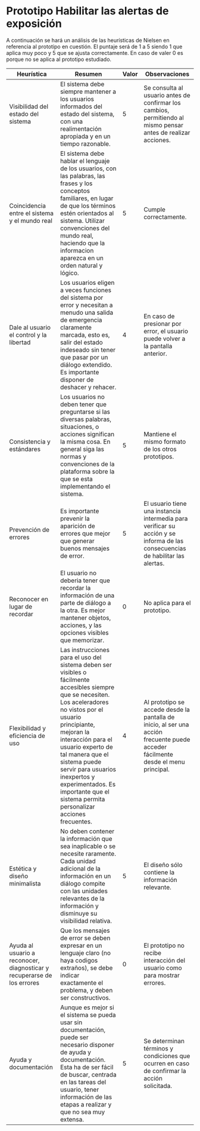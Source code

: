 # Prototipo Habilitar las alertas de exposición

A continuación se hará un análisis de las heurísticas de Nielsen en referencia al prototipo en cuestión. El puntaje será de 1 a 5 siendo 1 que aplica muy poco y 5 que se ajusta correctamente. En caso de valer 0 es porque no se aplica al prototipo estudiado.

| Heurística | Resumen | Valor | Observaciones |
|------------|---------|-------|---------------|
| Visibilidad del estado del sistema | El sistema debe siempre mantener a los usuarios informados del estado del sistema, con una realimentación apropiada y en un tiempo razonable. | 5 | Se consulta al usuario antes de confirmar los cambios, permitiendo al mismo pensar antes de realizar acciones. |
| Coincidencia entre el sistema y el mundo real | El sistema debe hablar el lenguaje de los usuarios, con las palabras, las frases y los conceptos familiares, en lugar de que los términos estén orientados al sistema. Utilizar convenciones del mundo real, haciendo que la informacion aparezca en un orden natural y lógico. | 5 | Cumple correctamente. |
| Dale al usuario el control y la libertad | Los usuarios eligen a veces funciones del sistema por error y necesitan a menudo una salida de emergencia claramente marcada, esto es, salir del estado indeseado sin tener que pasar por un diálogo extendido. Es importante disponer de deshacer y rehacer. | 4 | En caso de presionar por error, el usuario puede volver a la pantalla anterior. |
| Consistencia y estándares | Los usuarios no deben tener que preguntarse si las diversas palabras, situaciones, o acciones significan la misma cosa. En general siga las normas y convenciones de la plataforma sobre la que se esta implementando el sistema. | 5 | Mantiene el mismo formato de los otros prototipos. |
 Prevención de errores | Es importante prevenir la aparición de errores que mejor que generar buenos mensajes de error. | 5 | El usuario tiene una instancia intermedia para verificar su acción y se informa de las consecuencias de habilitar las alertas. |
| Reconocer en lugar de recordar | El usuario no deberia tener que recordar la información de una parte de diálogo a la otra. Es mejor mantener objetos, acciones, y las opciones visibles que memorizar. | 0 | No aplica para el prototipo. |
| Flexibilidad y eficiencia de uso | Las instrucciones para el uso del sistema deben ser visibles o fácilmente accesibles siempre que se necesiten. Los aceleradores no vistos por el usuario principiante, mejoran la interacción para el usuario experto de tal manera que el sistema puede servir para usuarios inexpertos y experimentados. Es importante que el sistema permita personalizar acciones frecuentes. | 4 | Al prototipo se accede desde la pantalla de inicio, al ser una acción frecuente puede acceder fácilmente desde el menu principal. |
| Estética y diseño minimalista | No deben contener la información que sea inaplicable o se necesite raramente. Cada unidad adicional de la información en un diálogo compite con las unidades relevantes de la información y disminuye su visibilidad relativa. | 5 | El diseño sólo contiene la información relevante. |
| Ayuda al usuario a reconocer, diagnosticar y recuperarse de los errores | Que los mensajes de error se deben expresar en un lenguaje claro (no haya codigos extraños), se debe indicar exactamente el problema, y deben ser constructivos. | 0 | El prototipo no recibe interacción del usuario como para mostrar errores. |
| Ayuda y documentación | Aunque es mejor si el sistema se pueda usar sin documentación, puede ser necesario disponer de ayuda y documentación. Esta ha de ser fácil de buscar, centrada en las tareas del usuario, tener información de las etapas a realizar y que no sea muy extensa. | 5 | Se determinan términos y condiciones que ocurren en caso de confirmar la acción solicitada. |
